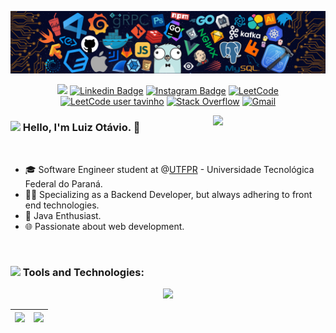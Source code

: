 ![Github Banner](https://github.com/Jaydeep-Yadav/Jaydeep-Yadav/blob/main/banner.png)

<div align="center">
 
![](https://komarev.com/ghpvc/?username=tavinhoo&color=blueviolet&style=for-the-badge)
[![Linkedin Badge](https://img.shields.io/badge/LinkedIn-0077B5?style=for-the-badge&logo=linkedin&logoColor=white)](https://www.linkedin.com/in/se-luizotaviofs/)
[![Instagram Badge](https://img.shields.io/badge/Instagram-E4405F?style=for-the-badge&logo=instagram&logoColor=white)](https://www.instagram.com/tavio_faria/)
[![LeetCode](https://img.shields.io/badge/LeetCode-000000?style=for-the-badge&logo=LeetCode&logoColor=#d16c06)](https://leetcode.com/Luiz_Otavio/)
[![LeetCode user tavinho](https://img.shields.io/badge/dynamic/json?style=for-the-badge&labelColor=black&color=%23ffa116&label=Solved&query=solvedOverTotal&url=https%3A%2F%2Fleetcode-badge.vercel.app%2Fapi%2Fusers%2Ftavinho&logo=leetcode&logoColor=yellow)](https://leetcode.com/Luiz_Otavio/)
[![Stack Overflow](https://img.shields.io/badge/-Stackoverflow-FE7A16?style=for-the-badge&logo=stack-overflow&logoColor=white)](https://stackoverflow.com/users/17694786/ot%c3%a1vio?tab=profile)
[![Gmail](https://img.shields.io/badge/Gmail-D14836?style=for-the-badge&logo=gmail&logoColor=white)](mailto:luizotaviomtbs@gmail.com)

</div>


 <picture> <img align="right" src="https://github.com/7oSkaaa/7oSkaaa/blob/main/Images/Right_Side.gif?raw=true" width = 180px></picture>

### <img src="https://media2.giphy.com/media/QssGEmpkyEOhBCb7e1/giphy.gif?cid=ecf05e47a0n3gi1bfqntqmob8g9aid1oyj2wr3ds3mg700bl&rid=giphy.gif" width ="15"> Hello, I'm Luiz Otávio. :wave:

<br>

- 🎓 Software Engineer student at @[UTFPR](https://www.utfpr.edu.br/) - Universidade Tecnológica Federal do Paraná.
- 👩‍💻 Specializing as a Backend Developer, but always adhering to front end technologies.
- 🌱 Java Enthusiast.
- 🌐 Passionate about web development.

<br>

### <img src="https://media2.giphy.com/media/QssGEmpkyEOhBCb7e1/giphy.gif?cid=ecf05e47a0n3gi1bfqntqmob8g9aid1oyj2wr3ds3mg700bl&rid=giphy.gif" width ="15"> Tools and Technologies:
  <p align="center">
      <a href="https://skillicons.dev">
        <img src="https://skillicons.dev/icons?i=java,spring,typescript,nodejs,postgres,mysql,mongodb,js,html,css,bootstrap,angular,postman" />
      </a>
  </p>

| ![](http://github-profile-summary-cards.vercel.app/api/cards/profile-details?username=tavinhoo&theme=nord_dark) | ![](https://github-readme-streak-stats.herokuapp.com/?user=tavinhoo&hide_border=true&date_format=M%20j%5B%2C%20Y%5D&background=2D3742&stroke=2D3742&ring=6bbbca&fire=6bbbca&currStreakNum=fff&sideNums=6bbbca&currStreakLabel=6bbbca&sideLabels=fff&dates=fff) |
|:----------------------------------------------------------------------------------------------------------------:|:---------------------------------------------------------------------------------------------------------------------------------------------------------------------------------------------------------------------------------------------------------------:|

